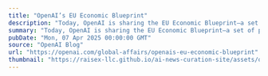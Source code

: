 ```yaml
---
title: "OpenAI’s EU Economic Blueprint"
description: "Today, OpenAI is sharing the EU Economic Blueprint—a set of proposals to help Europe seize the promise of artificial intelligence, drive sustainable economic growth across the region, and ensure that AI is developed and deployed by Europe, in Europe, for Europe."
summary: "Today, OpenAI is sharing the EU Economic Blueprint—a set of proposals to help Europe seize the promise of artificial intelligence, drive sustainable economic growth across the region, and ensure that AI is developed and deployed by Europe, in Europe, for Europe."
pubDate: "Mon, 07 Apr 2025 00:00:00 GMT"
source: "OpenAI Blog"
url: "https://openai.com/global-affairs/openais-eu-economic-blueprint"
thumbnail: "https://raisex-llc.github.io/ai-news-curation-site/assets/openai_logo.png"
---
```


